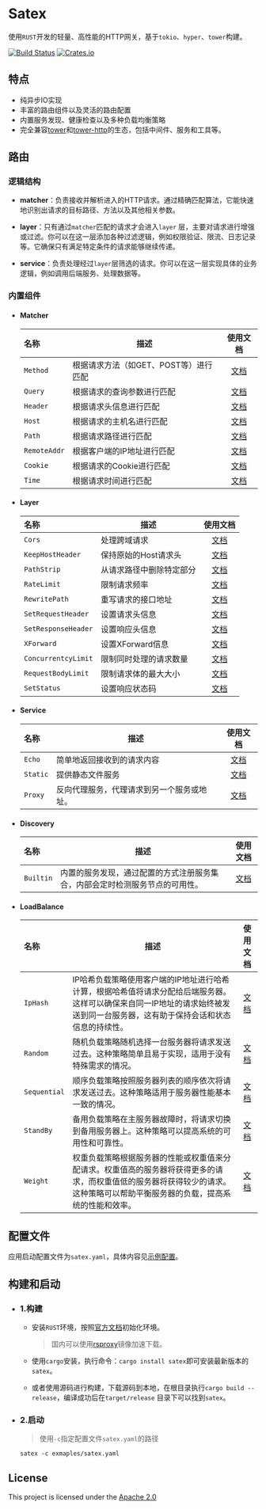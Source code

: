 # Satex

使用`RUST`开发的轻量、高性能的HTTP网关，基于`tokio`、`hyper`、`tower`构建。

[![Build Status](https://github.com/w-sodalite/satex/actions/workflows/rust.yml/badge.svg?branch=master)](https://github.com/w-sodalite/satex/actions/workflows/rust.yml)
[![Crates.io](https://img.shields.io/crates/v/satex)](https://crates.io/crates/satex)

## 特点

- 纯异步IO实现
- 丰富的路由组件以及灵活的路由配置
- 内置服务发现、健康检查以及多种负载均衡策略
- 完全兼容[tower](https://crates.io/crates/tower)和[tower-http](https://crates.io/crates/tower-http)的生态，包括中间件、服务和工具等。

## 路由

### 逻辑结构

- **matcher**：负责接收并解析进入的HTTP请求。通过精确匹配算法，它能快速地识别出请求的目标路径、方法以及其他相关参数。

- **layer**：只有通过`matcher`匹配的请求才会进入`layer`
  层，主要对请求进行增强或过滤。你可以在这一层添加各种过滤逻辑，例如权限验证、限流、日志记录等。它确保只有满足特定条件的请求能够继续传递。

- **service**：负责处理经过`layer`层筛选的请求。你可以在这一层实现具体的业务逻辑，例如调用后端服务、处理数据等。

### 内置组件

- #### Matcher

  | 名称           | 描述                     |                使用文档                |
  |:-------------|------------------------|:----------------------------------:|
  | `Method`     | 根据请求方法（如GET、POST等）进行匹配 |   [文档](docs/matchers/method.md)    |
  | `Query`      | 根据请求的查询参数进行匹配          |    [文档](docs/matchers/query.md)    |
  | `Header`     | 根据请求头信息进行匹配            |   [文档](docs/matchers/header.md)    |
  | `Host`       | 根据请求的主机名进行匹配           |    [文档](docs/matchers/host.md)     |
  | `Path`       | 根据请求路径进行匹配             |    [文档](docs/matchers/path.md)     |
  | `RemoteAddr` | 根据客户端的IP地址进行匹配         | [文档](docs/matchers/remote_addr.md) |
  | `Cookie`     | 根据请求的Cookie进行匹配        |   [文档](docs/matchers/cookie.md)    |
  | `Time`       | 根据请求时间进行匹配             |    [文档](docs/matchers/time.md)     |

- #### Layer

  | 名称                  | 描述           |                使用文档                |
  |:--------------------|--------------|:----------------------------------:|
  | `Cors`              | 处理跨域请求       |     [文档](docs/layers/cors.md)      |
  | `KeepHostHeader`    | 保持原始的Host请求头 |    [文档](docs/matchers/query.md)    |
  | `PathStrip`         | 从请求路径中删除特定部分 |   [文档](docs/matchers/header.md)    |
  | `RateLimit`         | 限制请求频率       |    [文档](docs/matchers/host.md)     |
  | `RewritePath`       | 重写请求的接口地址    |    [文档](docs/matchers/time.md)     |
  | `SetRequestHeader`  | 设置请求头信息      |    [文档](docs/matchers/path.md)     |
  | `SetResponseHeader` | 设置响应头信息      |    [文档](docs/matchers/path.md)     |
  | `XForward`          | 设置XForward信息 |    [文档](docs/matchers/path.md)     |
  | `ConcurrentcyLimit` | 限制同时处理的请求数量  | [文档](docs/matchers/remote_addr.md) |
  | `RequestBodyLimit`  | 限制请求体的最大大小   |   [文档](docs/matchers/cookie.md)    |
  | `SetStatus`         | 设置响应状态码      |    [文档](docs/matchers/time.md)     |

- #### Service

  | 名称       | 描述                    |             使用文档              |
  |:---------|-----------------------|:-----------------------------:|
  | `Echo`   | 简单地返回接收到的请求内容         |  [文档](docs/services/echo.md)  |
  | `Static` | 提供静态文件服务              | [文档](docs/services/static.md) |
  | `Proxy`  | 反向代理服务，代理请求到另一个服务或地址。 | [文档](docs/services/proxy.md)  |

- #### Discovery

  | 名称        | 描述                                     |              使用文档               |
  |:----------|----------------------------------------|:-------------------------------:|
  | `Builtin` | 内置的服务发现，通过配置的方式注册服务集合，内部会定时检测服务节点的可用性。 | [文档](docs/discovery/builtin.md) |

- #### LoadBalance

  | 名称           | 描述                                                                                         |                 使用文档                  |
  |:-------------|--------------------------------------------------------------------------------------------|:-------------------------------------:|
  | `IpHash`     | IP哈希负载策略使用客户端的IP地址进行哈希计算，根据哈希值将请求分配给后端服务器。这样可以确保来自同一IP地址的请求始终被发送到同一台服务器，这有助于保持会话和状态信息的持续性。 |  [文档](docs/load_balance/ip_hash.md)   |
  | `Random`     | 随机负载策略随机选择一台服务器将请求发送过去。这种策略简单且易于实现，适用于没有特殊需求的情况。                                           |   [文档](docs/load_balance/random.md)   |
  | `Sequential` | 顺序负载策略按照服务器列表的顺序依次将请求发送过去。这种策略适用于服务器性能基本一致的情况。                                             | [文档](docs/load_balance/sequential.md) |
  | `StandBy`    | 备用负载策略在主服务器故障时，将请求切换到备用服务器上。这种策略可以提高系统的可用性和可靠性。                                            |  [文档](docs/load_balance/stand_by.md)  |
  | `Weight`     | 权重负载策略根据服务器的性能或权重值来分配请求。权重值高的服务器将获得更多的请求，而权重值低的服务器将获得较少的请求。这种策略可以帮助平衡服务器的负载，提高系统的性能和效率。    |   [文档](docs/load_balance/weight.md)   |

## 配置文件

应用启动配置文件为`satex.yaml`，具体内容见[示例配置](examples/satex.yaml)。

## 构建和启动

- ### 1.构建

    - 安装`RUST`环境，按照[官方文档](https://www.rust-lang.org/zh-CN/learn/get-started)初始化环境。
      > 国内可以使用[rsproxy](https://rsproxy.cn/#getStarted)镜像加速下载。

    - 使用`cargo`安装，执行命令：`cargo install satex`即可安装最新版本的`satex`。

    - 或者使用源码进行构建，下载源码到本地，在根目录执行`cargo build --release`，编译成功后在`target/release`
      目录下可以找到`satex`。

- ### 2.启动

  > 使用`-c`指定配置文件`satex.yaml`的路径

    ```shell
    satex -c exmaples/satex.yaml
    ```

## License

This project is licensed under the [Apache 2.0](./LICENSE)
